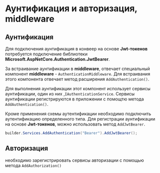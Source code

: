 # Аунтификация и авторизация, middleware 

## Аунтификация
Для подключения аунтификация в конвеер на основе **Jwt-токенов** потребуется подключение библиотеки **Microsoft.AspNetCore.Authentication.JwtBearer**.

За встраивание аунтификации в **middleware**, отвечает специальный компонент **middleware** - `AuthenticationMiddleware`. Для встраивания этого компонента отвечает метод расширения `AddAuthentication()`. 

Для выполнения аунтификации этот компонент использует сервисы аунтификации, один из них ,`IAuthenticationService`. Сервисы аунтификации регистрируются в приложении с помощтю метода `AddAuthentication()`.

Кроме применения схемы аутентификации необходимо подключить аутентификацию определенного типа. Для регистрации аунтификации на основе **Jwt-токенов**, можно использовать метод `AddJwtBearer`.

```csharp
builder.Services.AddAuthentication("Bearer").AddJwtBearer();
```

## Авторизация 

 необходимо зарегистрировать сервисы авторизации с помощью метода `AddAuthorization()`